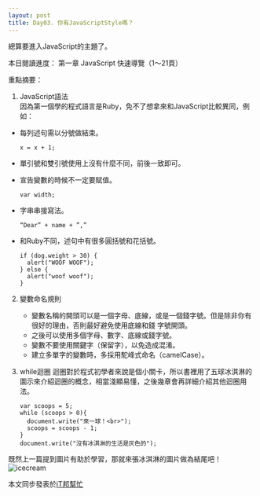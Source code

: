 ```yaml
---
layout: post
title: Day03. 你有JavaScriptStyle嗎？
---
```

總算要進入JavaScript的主題了。

本日閱讀進度：
第一章 JavaScript 快速導覽（1～21頁）

重點摘要：
1. JavaScript語法    
   因為第一個學的程式語言是Ruby，免不了想拿來和JavaScript比較異同，例如：
   
<!-- more -->

   - 每列述句需以分號做結束。

     `x = x + 1;`

   - 單引號和雙引號使用上沒有什麼不同，前後一致即可。

   - 宣告變數的時候不一定要賦值。

     `var width;`

   - 字串串接寫法。

      `“Dear” + name + ”,”`
      
   - 和Ruby不同，述句中有很多圓括號和花括號。 
     ```
     if (dog.weight > 30) {
       alert("WOOF WOOF");
     } else {
       alert("woof woof");
     }
     ```

2. 變數命名規則
   - 變數名稱的開頭可以是一個字母、底線，或是一個錢字號。但是除非你有很好的理由，否則最好避免使用底線和錢 字號開頭。
   - 之後可以使用多個字母、數字、底線或錢字號。
   - 變數不要使用關鍵字（保留字），以免造成混淆。
   - 建立多單字的變數時，多採用駝峰式命名（camelCase）。

3. while迴圈
   迴圈對於程式初學者來說是個小關卡，所以書裡用了五球冰淇淋的圖示來介紹迴圈的概念，相當淺顯易懂，之後幾章會再詳細介紹其他迴圈用法。
   ```
   var scoops = 5;
   while (scoops > 0){
     document.write("來一球！<br>");
     scoops = scoops - 1;
   }
   document.write("沒有冰淇淋的生活是灰色的");
   ```

既然上一篇提到圖片有助於學習，那就來張冰淇淋的圖片做為結尾吧！
![icecream](https://images.pexels.com/photos/675439/pexels-photo-675439.jpeg?auto=compress&cs=tinysrgb&dpr=3&h=750&w=1260)

本文同步發表於[iT邦幫忙](https://ithelp.ithome.com.tw/articles/10216901)